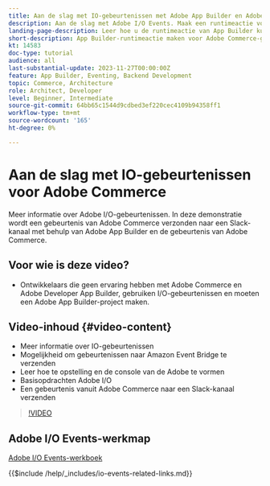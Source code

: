 ```yaml
---
title: Aan de slag met IO-gebeurtenissen met Adobe App Builder en Adobe Commerce
description: Aan de slag met Adobe I/O Events. Maak een runtimeactie voor de App Builder voor Adobe Commerce-gebeurtenissen.
landing-page-description: Leer hoe u de runtimeactie van App Builder kunt gebruiken voor Adobe Commerce Events.
short-description: App Builder-runtimeactie maken voor Adobe Commerce-gebeurtenissen.
kt: 14583
doc-type: tutorial
audience: all
last-substantial-update: 2023-11-27T00:00:00Z
feature: App Builder, Eventing, Backend Development
topic: Commerce, Architecture
role: Architect, Developer
level: Beginner, Intermediate
source-git-commit: 64bb65c1544d9cdbed3ef220cec4109b94358ff1
workflow-type: tm+mt
source-wordcount: '165'
ht-degree: 0%

---
```


# Aan de slag met IO-gebeurtenissen voor Adobe Commerce

Meer informatie over Adobe I/O-gebeurtenissen. In deze demonstratie wordt een gebeurtenis van Adobe Commerce verzonden naar een Slack-kanaal met behulp van Adobe App Builder en de gebeurtenis van Adobe Commerce.

## Voor wie is deze video?

* Ontwikkelaars die geen ervaring hebben met Adobe Commerce en Adobe Developer App Builder, gebruiken I/O-gebeurtenissen en moeten een Adobe App Builder-project maken.

## Video-inhoud {#video-content}

* Meer informatie over IO-gebeurtenissen
* Mogelijkheid om gebeurtenissen naar Amazon Event Bridge te verzenden
* Leer hoe te opstelling en de console van de Adobe te vormen
* Basisopdrachten Adobe I/O
* Een gebeurtenis vanuit Adobe Commerce naar een Slack-kanaal verzenden

>[!VIDEO](https://video.tv.adobe.com/v/3425834?learn=on)

## Adobe I/O Events-werkmap

[Adobe I/O Events-werkboek](../assets/io-events/IO-Events-Workbook.pdf)

{{$include /help/_includes/io-events-related-links.md}}
